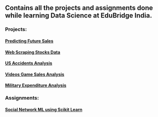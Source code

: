 ## Contains all the projects and assignments done while learning Data Science at EduBridge India.

### Projects:

<a href="https://github.com/athulyesudas/Edubridge-Data-Analytics/tree/main/Projects/Predicting%20Future%20Sales"><h4>Predicting Future Sales</h4></a>

<a href="https://github.com/athulyesudas/Edubridge-Data-Analytics/tree/main/Projects/Money%20Control%20-%20Web%20Scraping%20(Python)"><h4>Web Scraping Stocks Data</h4></a>

<a href="https://github.com/athulyesudas/Edubridge-Data-Analytics/tree/main/Projects/US%20Accidents%20Analysis%20(%20Python%20)"><h4> US Accidents Analysis</h4></a>

<a href="https://github.com/athulyesudas/Edubridge-Data-Analytics/tree/main/Projects/Video%20Game%20Sales%20Analysis%20(%20R%20)"><h4> Videos Game Sales Analysis</h4></a>

<a href="https://github.com/athulyesudas/Edubridge-Data-Analytics/tree/main/Projects/Military%20Expenditure%20Analysis%20(%20R%20)"><h4> Military Expenditure Analysis</h4></a>

### Assignments:

<a href="https://github.com/athulyesudas/Edubridge-Data-Analytics/tree/main/Assignments/Social%20Network%20ML%20(Python)"><h4>Social Network ML using Scikit Learn</h4></a>

